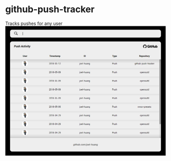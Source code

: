 # github-push-tracker
Tracks pushes for any user
![example](https://github.com/joel-huang/github-push-tracker/blob/master/example.png "example")
